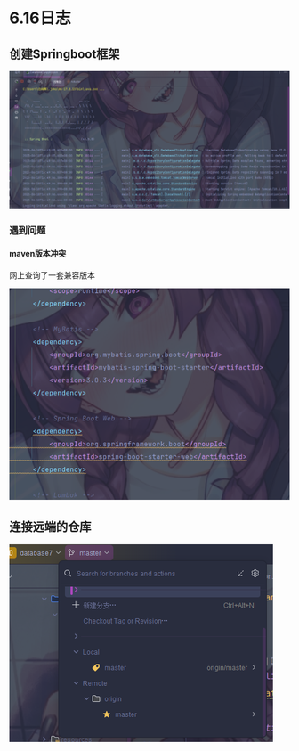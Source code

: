 # 6.16日志

## 创建Springboot框架

![image-20250618164927508](img\image-20250618164927508.png)

### 遇到问题

#### maven版本冲突

网上查询了一套兼容版本

![image-20250618165339317](img\image-20250618165339317.png)



## 连接远端的仓库

![image-20250618165130832](img\image-20250618165130832.png)